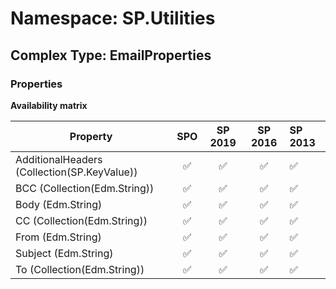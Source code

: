 # Namespace: SP.Utilities

## Complex Type: EmailProperties

### Properties

**Availability matrix**

Property | SPO | SP 2019 | SP 2016 | SP 2013
----------|:---:|:-------:|:-------:|:-------
AdditionalHeaders (Collection(SP.KeyValue)) | ✅ | ✅ | ✅ | ✅
BCC (Collection(Edm.String)) | ✅ | ✅ | ✅ | ✅
Body (Edm.String) | ✅ | ✅ | ✅ | ✅
CC (Collection(Edm.String)) | ✅ | ✅ | ✅ | ✅
From (Edm.String) | ✅ | ✅ | ✅ | ✅
Subject (Edm.String) | ✅ | ✅ | ✅ | ✅
To (Collection(Edm.String)) | ✅ | ✅ | ✅ | ✅
